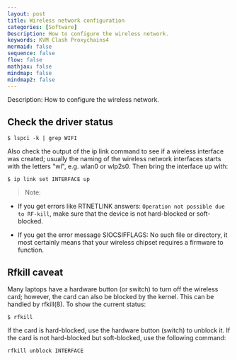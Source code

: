 ```yaml
---
layout: post
title: Wireless network configuration
categories: [Software]
Description: How to configure the wireless network.
keywords: KVM Clash Proxychains4
mermaid: false
sequence: false
flow: false
mathjax: false
mindmap: false
mindmap2: false
---
```


Description: How to configure the wireless network.

## Check the driver status

`$ lspci -k | grep WIFI`

Also check the output of the ip link command to see if a wireless interface was created; usually the naming of the wireless network interfaces starts with the letters "wl", e.g. wlan0 or wlp2s0. Then bring the interface up with:

`$ ip link set INTERFACE up`

> Note: 
- If you get errors like RTNETLINK answers: `Operation not possible due to RF-kill`, make sure that the device is not hard-blocked or soft-blocked.

- If you get the error message SIOCSIFFLAGS: No such file or directory, it most certainly means that your wireless chipset requires a firmware to function.

## Rfkill caveat

Many laptops have a hardware button (or switch) to turn off the wireless card; however, the card can also be blocked by the kernel. This can be handled by rfkill(8). To show the current status:

`$ rfkill`

If the card is hard-blocked, use the hardware button (switch) to unblock it. If the card is not hard-blocked but soft-blocked, use the following command:

`rfkill unblock INTERFACE`
